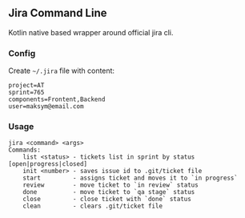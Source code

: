 Jira Command Line
-----------------

Kotlin native based wrapper around official jira cli.


### Config 
Create `~/.jira` file with content:
```
project=AT
sprint=765
components=Frontent,Backend
user=maksym@email.com
```


### Usage

```
jira <command> <args>
Commands:
    list <status> - tickets list in sprint by status [open|progress|closed]
    init <number> - saves issue id to .git/ticket file
    start         - assigns ticket and moves it to `in progress`
    review        - move ticket to `in review` status
    done          - move ticket to `qa stage` status
    close         - close ticket with `done` status
    clean         - clears .git/ticket file
```
